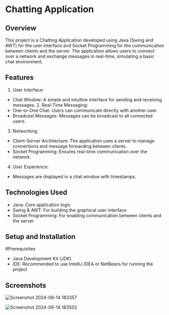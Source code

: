 # Chatting Application
## Overview
This project is a Chatting Application developed using Java (Swing and AWT) for the user interface and Socket Programming for the communication between clients and the server. The application allows users to connect over a network and exchange messages in real-time, simulating a basic chat environment.

## Features
1. User Interface:
- Chat Window: A simple and intuitive interface for sending and receiving messages.
  2. Real-Time Messaging:
- One-to-One Chat: Users can communicate directly with another user.
- Broadcast Messages: Messages can be broadcast to all connected users.
3. Networking:

- Client-Server Architecture: The application uses a server to manage connections and message forwarding between clients.
- Socket Programming: Ensures real-time communication over the network.
4. User Experience:
- Messages are displayed in a chat window with timestamps.
  
## Technologies Used
- Java: Core application logic
- Swing & AWT: For building the graphical user interface
- Socket Programming: For enabling communication between clients and the server
## Setup and Installation
#Prerequisites
- Java Development Kit (JDK)
- IDE: Recommended to use IntelliJ IDEA or NetBeans for running the project
  
## Screenshots
![Screenshot 2024-08-14 183357](https://github.com/user-attachments/assets/a7e32662-0b76-42ee-9f0f-df9c7684769c)

![Screenshot 2024-08-14 183502](https://github.com/user-attachments/assets/0e809d8b-e6d4-4d9b-a3c7-24b559ba6cdb)




